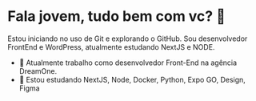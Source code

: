 # Fala jovem, tudo bem com vc? 👋

Estou iniciando no uso de Git e explorando o GitHub. Sou desenvolvedor FrontEnd e WordPress, atualmente estudando NextJS e NODE.

<!--
**netoliveira/netoliveira** is a ✨ _special_ ✨ repository because its `README.md` (this file) appears on your GitHub profile.

Here are some ideas to get you started:

-->

- 🔭 Atualmente trabalho como desenvolvedor Front-End na agência DreamOne.
- 🌱 Estou estudando NextJS, Node, Docker, Python, Expo GO, Design, Figma

<!--
- 👯 I’m looking to collaborate on ...
- 🤔 I’m looking for help with ...
- 💬 Ask me about ...
- 📫 How to reach me: ...
- 😄 Pronouns: ...
- ⚡ Fun fact: ...
-->
